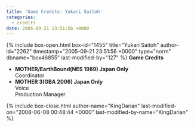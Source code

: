 ```yaml
---
title: 'Game Credits: Yukari Saitoh'
categories:
  - credits
date: 2005-09-21 23:51:56 +0000
---
```

{% include box-open.html box-id="1455" title="Yukari Saitoh" author-id="2262" timestamp="2005-09-21 23:51:56 +0000" type="norm" dbname="box46855" last-modified-by="127" %}
<b>Game Credits</b>
 <UL>
    <LI><b>MOTHER/EarthBound(NES 1989) Japan Only</b><BR />
    Coordinator</LI>
    <LI><b>MOTHER 3(GBA 2006) Japan Only</b><BR />
    Voice<BR />
    Production Manager</LI>
 </UL>
{% include box-close.html author-name="KingDarian" last-modified-on="2008-06-08 00:48:44 +0000" last-modified-by-name="KingDarian" %}
